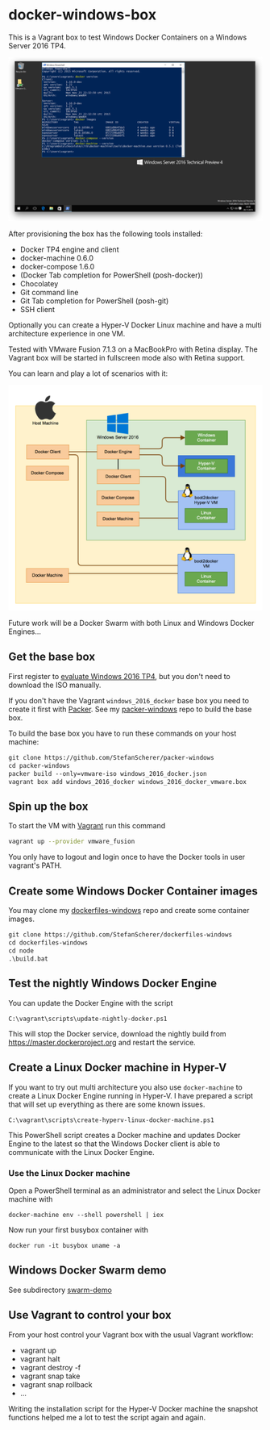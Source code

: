# docker-windows-box

This is a Vagrant box to test Windows Docker Containers on a Windows Server 2016 TP4.

![](images/tp4.png)

After provisioning the box has the following tools installed:

* Docker TP4 engine and client
* docker-machine 0.6.0
* docker-compose 1.6.0
* (Docker Tab completion for PowerShell (posh-docker))
* Chocolatey
* Git command line
* Git Tab completion for PowerShell (posh-git)
* SSH client

Optionally you can create a Hyper-V Docker Linux machine and have a multi architecture experience in one VM.

Tested with VMware Fusion 7.1.3 on a MacBookPro with Retina display. The Vagrant box will be started in fullscreen mode also with Retina support.

You can learn and play a lot of scenarios with it:

![](images/docker-windows-box.png)

Future work will be a Docker Swarm with both Linux and Windows Docker Engines...

## Get the base box

First register to [evaluate Windows 2016 TP4](https://technet.microsoft.com/de-de/evalcenter/dn781243.aspx), but you don't need to download the ISO manually.

If you don't have the Vagrant `windows_2016_docker` base box you need to create it first with [Packer](https://packer.io). See my [packer-windows](https://github.com/StefanScherer/packer-windows) repo to build the base box.

To build the base box you have to run these commands on your host machine:

```
git clone https://github.com/StefanScherer/packer-windows
cd packer-windows
packer build --only=vmware-iso windows_2016_docker.json
vagrant box add windows_2016_docker windows_2016_docker_vmware.box
```

## Spin up the box

To start the VM with [Vagrant](https://vagrantup.com) run this command

```bash
vagrant up --provider vmware_fusion
```

You only have to logout and login once to have the Docker tools in user vagrant's PATH.

## Create some Windows Docker Container images

You may clone my [dockerfiles-windows](https://github.com/StefanScherer/dockerfiles-windows) repo and create some container images.

```
git clone https://github.com/StefanScherer/dockerfiles-windows
cd dockerfiles-windows
cd node
.\build.bat
```

## Test the nightly Windows Docker Engine

You can update the Docker Engine with the script

```
C:\vagrant\scripts\update-nightly-docker.ps1
```

This will stop the Docker service, download the nightly build from https://master.dockerproject.org and restart the service.

## Create a Linux Docker machine in Hyper-V

If you want to try out multi architecture you also use `docker-machine` to create a Linux Docker Engine running in Hyper-V.
I have prepared a script that will set up everything as there are some known issues.

```
C:\vagrant\scripts\create-hyperv-linux-docker-machine.ps1
```

This PowerShell script creates a Docker machine and updates Docker Engine to the latest so that the Windows Docker client is able to communicate with the Linux Docker Engine.

### Use the Linux Docker machine

Open a PowerShell terminal as an administrator and select the Linux Docker machine with

```
docker-machine env --shell powershell | iex
```

Now run your first busybox container with

```
docker run -it busybox uname -a
```

## Windows Docker Swarm demo

See subdirectory [swarm-demo](swarm-demo/README.md)

## Use Vagrant to control your box

From your host control your Vagrant box with the usual Vagrant workflow:

* vagrant up
* vagrant halt
* vagrant destroy -f
* vagrant snap take
* vagrant snap rollback
* ...

Writing the installation script for the Hyper-V Docker machine the snapshot functions helped me a lot to test the script again and again.

